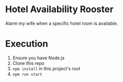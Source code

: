 # Hotel Availability Rooster

Alarm my wife when a specific hotel room is available.

# Execution

1. Ensure you have Node.js
2. Clone this repo
3. `npm install` in this project's root
4. `npm run start`
